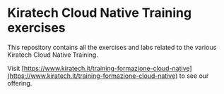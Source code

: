 # Kiratech Cloud Native Training exercises

This repository contains all the exercises and labs related to the various
Kiratech Cloud Native Training.

Visit [https://www.kiratech.it/training-formazione-cloud-native](https://www.kiratech.it/training-formazione-cloud-native)
to see our offering.
